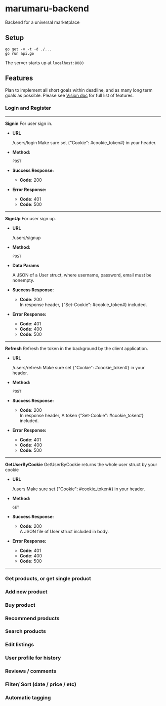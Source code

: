 # marumaru-backend
Backend for a universal marketplace

## Setup

```
go get -v -t -d ./...
go run api.go
```

The server starts up at `localhost:8080`

## Features

Plan to implement all short goals within deadline, and as many long term goals as possible. Please see [Vision doc](https://docs.google.com/document/d/1bldfOAaVAh2pxbKF_G5jPiawzW5ktfYV5UtP09rgYl0/edit#) for full list of features.


### Login and Register
----
**Signin**
  For user sign in.

* **URL**

  /users/login
  Make sure set {"Cookie": #cookie_token#} in your header.

* **Method:**
  
  `POST`
  
* **Success Response:**
  
  * **Code:** 200 <br />
 
* **Error Response:**

  * **Code:** 401 <br />
  * **Code:** 500 <br />

----
**SignUp**
  For user sign up.

* **URL**

  /users/signup

* **Method:**
  
  `POST`

* **Data Params**

  A JSON of a User struct,
  where username, password, email must be nonempty.
* **Success Response:**
  
  * **Code:** 200 <br />
  In response header, {"Set-Cookie": #cookie_token#} included.

* **Error Response:**

  * **Code:** 401 <br />
  * **Code:** 400 <br />
  * **Code:** 500 <br />

----

**Refresh**
  Refresh the token in the background by the client application.
* **URL**

  /users/refresh
  Make sure set {"Cookie": #cookie_token#} in your header.

* **Method:**
  
  `POST`

* **Success Response:**
  
  * **Code:** 200 <br />
  In response header, A token {"Set-Cookie": #cookie_token#} included.

* **Error Response:**

  * **Code:** 401 <br />
  * **Code:** 400 <br />
  * **Code:** 500 <br />

----

**GetUserByCookie**
GetUserByCookie returns the whole user struct by your cookie
* **URL**

  /users
  Make sure set {"Cookie": #cookie_token#} in your header.

* **Method:**
  
  `GET`

* **Success Response:**
  
  * **Code:** 200 <br />
  A JSON file of User struct included in body.
* **Error Response:**

  * **Code:** 401 <br />
  * **Code:** 400 <br />
  * **Code:** 500 <br />
----

### Get products, or get single product

### Add new product

### Buy product

### Recommend products

### Search products

### Edit listings

### User profile for history

### Reviews / comments

### Filter/ Sort (date / price / etc)


### Automatic tagging